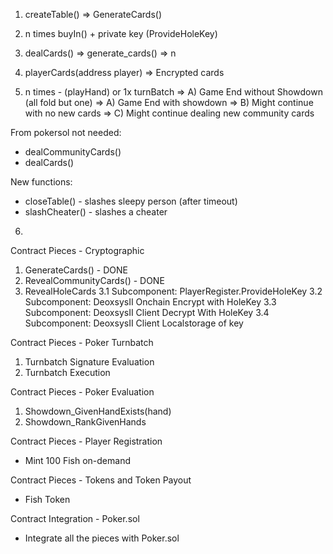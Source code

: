 
1. createTable() => GenerateCards()
2. n times buyIn() + private key (ProvideHoleKey)
3. dealCards() => generate_cards()
               => n 

4. playerCards(address player) => Encrypted cards

5. n times - (playHand)
   or 1x turnBatch
    => A) Game End without Showdown (all fold but one)
    => A) Game End with showdown
    => B) Might continue with no new cards
    => C) Might continue dealing new community cards

From pokersol not needed:
- dealCommunityCards()
- dealCards()

New functions:
- closeTable() - slashes sleepy person (after timeout)
- slashCheater() - slashes a cheater 

6. 

Contract Pieces - Cryptographic
1. GenerateCards() - DONE
2. RevealCommunityCards() - DONE 
3. RevealHoleCards
3.1 Subcomponent: PlayerRegister.ProvideHoleKey
3.2 Subcomponent: DeoxsysII Onchain Encrypt with HoleKey
3.3 Subcomponent: DeoxsysII Client Decrypt With HoleKey
3.4 Subcomponent: DeoxsysII Client Localstorage of key

Contract Pieces - Poker Turnbatch
1. Turnbatch Signature Evaluation
2. Turnbatch Execution

Contract Pieces - Poker Evaluation
1. Showdown_GivenHandExists(hand) 
2. Showdown_RankGivenHands

Contract Pieces - Player Registration
- Mint 100 Fish on-demand

Contract Pieces - Tokens and Token Payout
- Fish Token

Contract Integration - Poker.sol
- Integrate all the pieces with Poker.sol
